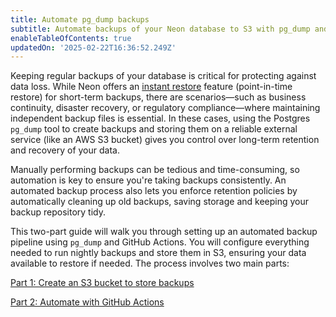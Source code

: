 ```yaml
---
title: Automate pg_dump backups
subtitle: Automate backups of your Neon database to S3 with pg_dump and GitHub Actions
enableTableOfContents: true
updatedOn: '2025-02-22T16:36:52.249Z'
---
```


Keeping regular backups of your database is critical for protecting against data loss. While Neon offers an [instant restore](/docs/introduction/branch-restore) feature (point-in-time restore) for short-term backups, there are scenarios—such as business continuity, disaster recovery, or regulatory compliance—where maintaining independent backup files is essential. In these cases, using the Postgres `pg_dump` tool to create backups and storing them on a reliable external service (like an AWS S3 bucket) gives you control over long-term retention and recovery of your data.

Manually performing backups can be tedious and time-consuming, so automation is key to ensure you're taking backups consistently. An automated backup process also lets you enforce retention policies by automatically cleaning up old backups, saving storage and keeping your backup repository tidy.

This two-part guide will walk you through setting up an automated backup pipeline using `pg_dump` and GitHub Actions. You will configure everything needed to run nightly backups and store them in S3, ensuring your data available to restore if needed. The process involves two main parts:

<DetailIconCards>

<a href="/docs/manage/backups-aws-s3-backup-part-1" description="Set up an AWS S3 bucket for storing backups" icon="database">Part 1: Create an S3 bucket to store backups</a>

<a href="/docs/manage/backups-aws-s3-backup-part-2" description="Schedule nightly backups with GitHub Actions and pg_dump" icon="stopwatch">Part 2: Automate with GitHub Actions</a>

</DetailIconCards>
